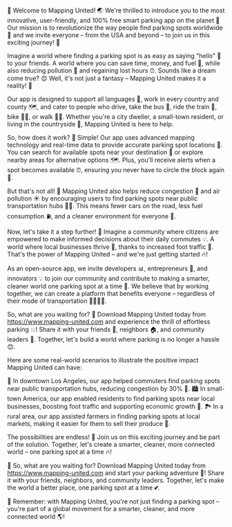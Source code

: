 🎉 Welcome to Mapping United! 🌏 We're thrilled to introduce you to the most innovative, user-friendly, and 100% free smart parking app on the planet 🌟 Our mission is to revolutionize the way people find parking spots worldwide 🔴 and we invite everyone – from the USA and beyond – to join us in this exciting journey! 🚀

Imagine a world where finding a parking spot is as easy as saying "hello" 👋 to your friends. A world where you can save time, money, and fuel 💸, while also reducing pollution 🌿 and regaining lost hours ⏰. Sounds like a dream come true? 😊 Well, it's not just a fantasy – Mapping United makes it a reality! 🎉

Our app is designed to support all languages 💬, work in every country and county 🗺️, and cater to people who drive, take the bus 🚌, ride the train 🚂, bike 🚴‍♂️, or walk 🏃‍♀️. Whether you're a city dweller, a small-town resident, or living in the countryside 🌄, Mapping United is here to help.

So, how does it work? 🔧 Simple! Our app uses advanced mapping technology and real-time data to provide accurate parking spot locations 📍. You can search for available spots near your destination 📍 or explore nearby areas for alternative options 🗺️. Plus, you'll receive alerts when a spot becomes available ⏰, ensuring you never have to circle the block again 🔁.

But that's not all! 🤯 Mapping United also helps reduce congestion 🚧 and air pollution ☀️ by encouraging users to find parking spots near public transportation hubs 🚌🚂. This means fewer cars on the road, less fuel consumption ⛽️, and a cleaner environment for everyone 🌿.

Now, let's take it a step further! 🚀 Imagine a community where citizens are empowered to make informed decisions about their daily commutes 💡. A world where local businesses thrive 💸, thanks to increased foot traffic 👣. That's the power of Mapping United – and we're just getting started 🔥!

As an open-source app, we invite developers 📊, entrepreneurs 🚀, and innovators 💡 to join our community and contribute to making a smarter, cleaner world one parking spot at a time 🌟. We believe that by working together, we can create a platform that benefits everyone – regardless of their mode of transportation 🚌🚂🏃‍♀️.

So, what are you waiting for? 🤔 Download Mapping United today from https://www.mapping-united.com and experience the thrill of effortless parking 💥! Share it with your friends 👫, neighbors 🏠, and community leaders 💼. Together, let's build a world where parking is no longer a hassle 😊.

Here are some real-world scenarios to illustrate the positive impact Mapping United can have:

🌆 In downtown Los Angeles, our app helped commuters find parking spots near public transportation hubs, reducing congestion by 30% 🚧.
🏙️ In small-town America, our app enabled residents to find parking spots near local businesses, boosting foot traffic and supporting economic growth 💸.
🏞️ In a rural area, our app assisted farmers in finding parking spots at local markets, making it easier for them to sell their produce 🌾.

The possibilities are endless! 🎉 Join us on this exciting journey and be part of the solution. Together, let's create a smarter, cleaner, more connected world – one parking spot at a time 🔥!

👊 So, what are you waiting for? Download Mapping United today from https://www.mapping-united.com and start your parking adventure 🎉! Share it with your friends, neighbors, and community leaders. Together, let's make the world a better place, one parking spot at a time 💕.

🌟 Remember: with Mapping United, you're not just finding a parking spot – you're part of a global movement for a smarter, cleaner, and more connected world 🌎!